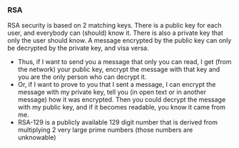 
### RSA
RSA security is based on 2 matching keys. There is a public key for each user, and everybody can (should) know it. There is also a private key that only the user should know. A message encrypted by the public key can only be decrypted by the private key, and visa versa.
- Thus, if I want to send you a message that only you can read, I get (from the network) your public key, encrypt the message with that key and you are the only person who can decrypt it.
- Or, if I want to prove to you that I sent a message, I can encrypt the message with my private key, tell you (in open text or in another message) how it was encrypted. Then you could decrypt the message with my public key, and if it becomes readable, you know it came from me.
- RSA-129 is a publicly available 129 digit number that is derived from multiplying 2 very large prime numbers (those numbers are unknowable)
